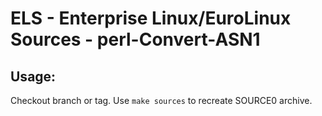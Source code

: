 # ELS - Enterprise Linux/EuroLinux Sources - perl-Convert-ASN1
 
## Usage:
  Checkout branch or tag. Use `make sources` to recreate  SOURCE0 archive.
